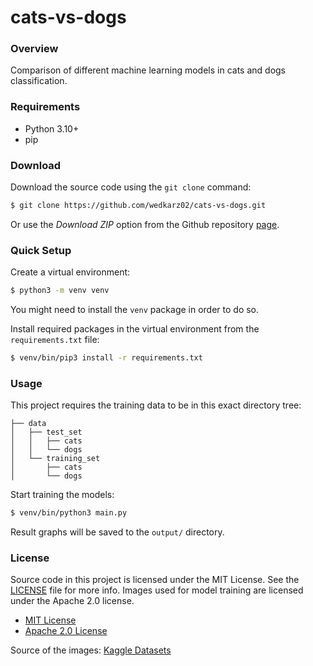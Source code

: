 
# cats-vs-dogs

### Overview

Comparison of different machine learning models in cats and dogs classification.

### Requirements

 - Python 3.10+
 - pip

### Download

Download the source code using the ```git clone``` command:

```bash
$ git clone https://github.com/wedkarz02/cats-vs-dogs.git
```

Or use the *Download ZIP* option from the Github repository [page](https://github.com/wedkarz02/cats-vs-dogs.git).

### Quick Setup

Create a virtual environment:

```bash
$ python3 -m venv venv
```
You might need to install the ```venv``` package in order to do so.

Install required packages in the virtual environment from the ```requirements.txt``` file:

```bash
$ venv/bin/pip3 install -r requirements.txt
```

### Usage

This project requires the training data to be in this exact directory tree:

```
├── data
│   ├── test_set
│   │   ├── cats
│   │   └── dogs
│   └── training_set
│       ├── cats
│       └── dogs
```

Start training the models:

```bash
$ venv/bin/python3 main.py
```

Result graphs will be saved to the ```output/``` directory.

### License

Source code in this project is licensed under the MIT License. See the [LICENSE](https://github.com/wedkarz02/movie_hub/blob/main/LICENSE) file for more info. Images used for model training are licensed under the Apache 2.0 license.
 - [MIT License](https://opensource.org/license/mit)
 - [Apache 2.0 License](https://www.apache.org/licenses/LICENSE-2.0)

Source of the images: [Kaggle Datasets](https://www.kaggle.com/datasets/bhavikjikadara/dog-and-cat-classification-dataset)
